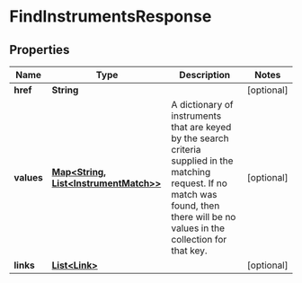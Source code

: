 
# FindInstrumentsResponse

## Properties
Name | Type | Description | Notes
------------ | ------------- | ------------- | -------------
**href** | **String** |  |  [optional]
**values** | [**Map&lt;String, List&lt;InstrumentMatch&gt;&gt;**](List.md) | A dictionary of instruments that are keyed by the search criteria supplied in the  matching request. If no match was found, then there will be no values in the collection  for that key. |  [optional]
**links** | [**List&lt;Link&gt;**](Link.md) |  |  [optional]



